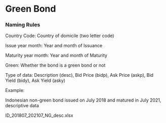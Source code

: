 # Green Bond
### Naming Rules
Country Code: Country of domicile (two letter code)

Issue year month: Year and month of Issuance

Maturity year month: Year and month of Maturity

Green: Whether the bond is a green bond or not

Type of data: Description (desc), Bid Price (bidp), Ask Price (askp), Bid Yield (bidy), Ask Yield (asky)

Example:

Indonesian non-green bond issued on July 2018 and matured in July 2021, descriptive data

ID_201807_202107_NG_desc.xlsx
